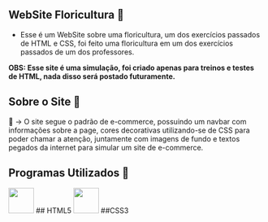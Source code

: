 ## WebSite Floricultura 💐

- Esse é um WebSite sobre uma floricultura, um dos exercícios passados de HTML e CSS, foi feito uma floricultura em um dos exercícios passados de um dos professores.

<p><strong>OBS: Esse site é uma simulação, foi criado apenas para treinos e testes de HTML, nada disso será postado futuramente.</strong></p>

## Sobre o Site 💐

🌺 -> O site segue o padrão de e-commerce, possuindo um navbar com informações sobre a page, cores decorativas utilizando-se de CSS para poder chamar a atenção, juntamente com imagens de fundo e textos pegados da internet para simular um site de e-commerce.

## Programas Utilizados 💐

<img width="50px" src="https://cdn.jsdelivr.net/gh/devicons/devicon/icons/html5/html5-original-wordmark.svg"> ## HTML5 <img width="50px" src="https://cdn.jsdelivr.net/gh/devicons/devicon/icons/css3/css3-original-wordmark.svg"> ##CSS3
